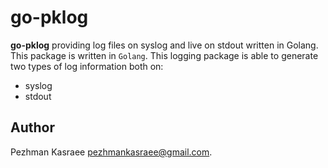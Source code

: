 # go-pklog
__go-pklog__ providing log files on syslog and live on stdout written in Golang. This package is written in `Golang`. This logging package is able to generate two types of log information both on:
* syslog
* stdout

## Author
Pezhman Kasraee [pezhmankasraee@gmail.com](pezhmankasraee@gmail.com).